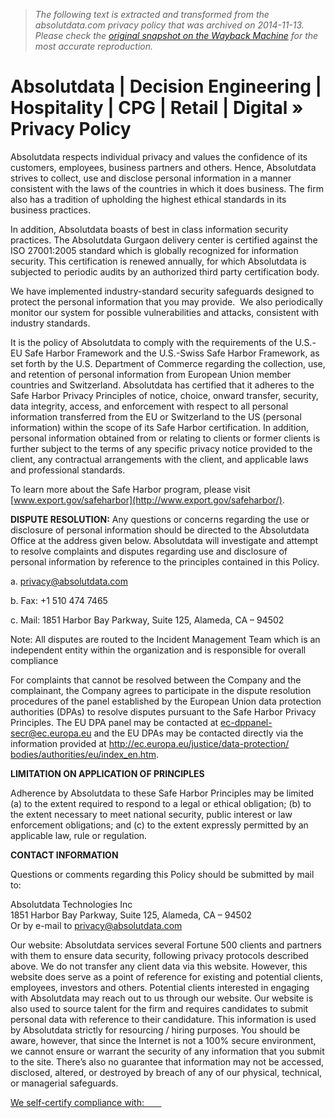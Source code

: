 > *The following text is extracted and transformed from the absolutdata.com privacy policy that was archived on 2014-11-13. Please check the [original snapshot on the Wayback Machine](https://web.archive.org/web/20141113073523id_/http%3A//www.absolutdata.com/privacy-policy) for the most accurate reproduction.*

# Absolutdata | Decision Engineering | Hospitality | CPG | Retail | Digital » Privacy Policy

Absolutdata respects individual privacy and values the confidence of its customers, employees, business partners and others. Hence, Absolutdata strives to collect, use and disclose personal information in a manner consistent with the laws of the countries in which it does business. The firm also has a tradition of upholding the highest ethical standards in its business practices.

In addition, Absolutdata boasts of best in class information security practices. The Absolutdata Gurgaon delivery center is certified against the ISO 27001:2005 standard which is globally recognized for information security. This certification is renewed annually, for which Absolutdata is subjected to periodic audits by an authorized third party certification body.

We have implemented industry-standard security safeguards designed to protect the personal information that you may provide.  We also periodically monitor our system for possible vulnerabilities and attacks, consistent with industry standards.

It is the policy of Absolutdata to comply with the requirements of the U.S.-EU Safe Harbor Framework and the U.S.-Swiss Safe Harbor Framework, as set forth by the U.S. Department of Commerce regarding the collection, use, and retention of personal information from European Union member countries and Switzerland. Absolutdata has certified that it adheres to the Safe Harbor Privacy Principles of notice, choice, onward transfer, security, data integrity, access, and enforcement with respect to all personal information transferred from the EU or Switzerland to the US (personal information) within the scope of its Safe Harbor certification. In addition, personal information obtained from or relating to clients or former clients is further subject to the terms of any specific privacy notice provided to the client, any contractual arrangements with the client, and applicable laws and professional standards.

To learn more about the Safe Harbor program, please visit [www.export.gov/safeharbor](http://www.export.gov/safeharbor/).

**DISPUTE RESOLUTION:** Any questions or concerns regarding the use or disclosure of personal information should be directed to the Absolutdata Office at the address given below. Absolutdata will investigate and attempt to resolve complaints and disputes regarding use and disclosure of personal information by reference to the principles contained in this Policy.

a. [privacy@absolutdata.com](mailto:privacy@absolutdata.com)

b. Fax: +1 510 474 7465

c. Mail: 1851 Harbor Bay Parkway, Suite 125, Alameda, CA – 94502

Note: All disputes are routed to the Incident Management Team which is an independent entity within the organization and is responsible for overall compliance

For complaints that cannot be resolved between the Company and the complainant, the Company agrees to participate in the dispute resolution procedures of the panel established by the European Union data protection authorities (DPAs) to resolve disputes pursuant to the Safe Harbor Privacy Principles. The EU DPA panel may be contacted at [ec-dppanel-secr@ec.europa.eu](mailto:ec-dppanel-secr@ec.europa.eu) and the EU DPAs may be contacted directly via the information provided at [http://ec.europa.eu/justice/data-protection/ bodies/authorities/eu/index_en.htm](http://ec.europa.eu/justice/data-protection/bodies/authorities/eu/index_en.htm).

**LIMITATION ON APPLICATION OF PRINCIPLES**

Adherence by Absolutdata to these Safe Harbor Principles may be limited (a) to the extent required to respond to a legal or ethical obligation; (b) to the extent necessary to meet national security, public interest or law enforcement obligations; and (c) to the extent expressly permitted by an applicable law, rule or regulation.

**CONTACT INFORMATION**

Questions or comments regarding this Policy should be submitted by mail to:

Absolutdata Technologies Inc  
1851 Harbor Bay Parkway, Suite 125, Alameda, CA – 94502  
Or by e-mail to [privacy@absolutdata.com](mailto:privacy@absolutdata.com)

Our website: Absolutdata services several Fortune 500 clients and partners with them to ensure data security, following privacy protocols described above. We do not transfer any client data via this website. However, this website does serve as a point of reference for existing and potential clients, employees, investors and others. Potential clients interested in engaging with Absolutdata may reach out to us through our website. Our website is also used to source talent for the firm and requires candidates to submit personal data with reference to their candidature. This information is used by Absolutdata strictly for resourcing / hiring purposes. You should be aware, however, that since the Internet is not a 100% secure environment, we cannot ensure or warrant the security of any information that you submit to the site. There’s also no guarantee that information may not be accessed, disclosed, altered, or destroyed by breach of any of our physical, technical, or managerial safeguards.

[We self-certify compliance with:       ](https://safeharbor.export.gov/list.aspx)  
[](http://www.export.gov/safeharbor/)
